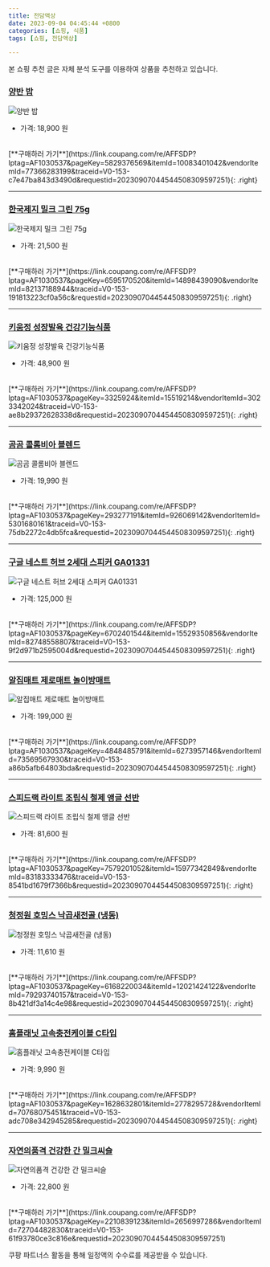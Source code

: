 ```yaml
---
title: 전담액상
date: 2023-09-04 04:45:44 +0800
categories: [쇼핑, 식품]
tags: [쇼핑, 전담액상]

---
```


본 쇼핑 추천 글은 자체 분석 도구를 이용하여 상품을 추천하고 있습니다.
### [양반 밥](https://link.coupang.com/re/AFFSDP?lptag=AF1030537&pageKey=5829376569&itemId=10083401042&vendorItemId=77366283199&traceid=V0-153-c7e47ba843d3490d&requestid=20230907044544508309597251)
![양반 밥](https://ads-partners.coupang.com/image1/j8-xLyozjmRTmZLzjyHw4skP-FMeztMUA5g9wgZkjqKSTle6yWwrfWsdH_KO-FJ50zjLnbAR52vlCodxfh75pDKXizkdnO-Cyye9BXOAtkEftGrsYe_HZilNarUrtfoW2JTMDN2EIh-s8whwRO9cG1urCqXTpHQRR0GssPuFw3oB_8HHRn0SLG609oUQs4sYgG3WLTs6QYgo477Hw6_ZhcNM8v6MMOfz9kLHfvCjb97TmvZs7do83T0MgqGn31yPuyJL3zg30kpaKUH6EwoG-A==)
- 가격: 18,900 원
<br>
[**구매하러 가기**](https://link.coupang.com/re/AFFSDP?lptag=AF1030537&pageKey=5829376569&itemId=10083401042&vendorItemId=77366283199&traceid=V0-153-c7e47ba843d3490d&requestid=20230907044544508309597251){: .right}
<br>

---

### [한국제지 밀크 그린 75g](https://link.coupang.com/re/AFFSDP?lptag=AF1030537&pageKey=6595170520&itemId=14898439090&vendorItemId=82137188944&traceid=V0-153-191813223cf0a56c&requestid=20230907044544508309597251)
![한국제지 밀크 그린 75g](https://ads-partners.coupang.com/image1/t1su_sldmfVPYSsRtw2l7xSoqg31ZP1MgOvgur_hd2dUzzR5SEKOwU5fWP36Wb--YGXTmxuTF4lcPh2OPflGQVpMpLSjFiNeT6hDQrl6bqwb0LRYtvbYtiqZWzEe4DYJX7Yoc6yvjt5DbuprwfbIAd2eKDLxibS62ayu8vCRdWmKlAlabWXxuQE8eN8_cqJWAvtyjyYYbg_YdUvRBPZN2n6OS791hMDhJypzCgPdyxex_Uo_cditYB1SzCi8o--sOd1XrOcA18m5xoFxn-_b)
- 가격: 21,500 원
<br>
[**구매하러 가기**](https://link.coupang.com/re/AFFSDP?lptag=AF1030537&pageKey=6595170520&itemId=14898439090&vendorItemId=82137188944&traceid=V0-153-191813223cf0a56c&requestid=20230907044544508309597251){: .right}
<br>

---

### [키움정 성장발육 건강기능식품](https://link.coupang.com/re/AFFSDP?lptag=AF1030537&pageKey=3325924&itemId=15519214&vendorItemId=3023342024&traceid=V0-153-ae8b29372628338d&requestid=20230907044544508309597251)
![키움정 성장발육 건강기능식품](https://ads-partners.coupang.com/image1/krTXtHge7gHfDQPokuBxlQGcvZ7exjlKMl7Hz8rBlz6vhfcQ3g4p5Xdjz80lZfYkBLtmL9mBqX2Yj2ysUZMr7Jhg_2z9_76uYYtDiyEO9V98LoWg3xiz-0qW2mPTedClspZbmnNVbZ0boEAAwX8ZZeiUb2Dpb-5F1ayCwo2DF0rRES88bfUk8OdEKe2TMbH_ZRxB9MlCcFgkiWLEbpDiwc8IgCW0fDBAH1jqtXjbxDyNZVRtBVzSrv4jKIVmQ0tuz0B6gRmoIgKgII7GyA5M)
- 가격: 48,900 원
<br>
[**구매하러 가기**](https://link.coupang.com/re/AFFSDP?lptag=AF1030537&pageKey=3325924&itemId=15519214&vendorItemId=3023342024&traceid=V0-153-ae8b29372628338d&requestid=20230907044544508309597251){: .right}
<br>

---

### [곰곰 콜롬비아 블렌드](https://link.coupang.com/re/AFFSDP?lptag=AF1030537&pageKey=293277191&itemId=926069142&vendorItemId=5301680161&traceid=V0-153-75db2272c4db5fca&requestid=20230907044544508309597251)
![곰곰 콜롬비아 블렌드](https://ads-partners.coupang.com/image1/cwGrO4homt-3-iSvc65_Itl5kdiWsGq7TZUSNj_cVx1uFJySUB2lXXcWSF9DLfetUbvwMhoqFNL0wNLgKuPEolPh6bEBvLnsGpQnV4jB2JzSKxvVhtWDEYd8Je_T0Okb-9C-SJNak72K5WisC9OQ_2G0MSnrn91sZn3r8CrE3AQCI7Ij6waZNXwuJPnNDVfxLNqoUosy3OOfMCtk0YzB66P7K372FrCuQY57YFpwzLJ3FdrtHBS3a0tOOKelSUx_1W3y2V3dv66vO0k8dmNT)
- 가격: 19,990 원
<br>
[**구매하러 가기**](https://link.coupang.com/re/AFFSDP?lptag=AF1030537&pageKey=293277191&itemId=926069142&vendorItemId=5301680161&traceid=V0-153-75db2272c4db5fca&requestid=20230907044544508309597251){: .right}
<br>

---

### [구글 네스트 허브 2세대 스피커 GA01331](https://link.coupang.com/re/AFFSDP?lptag=AF1030537&pageKey=6702401544&itemId=15529350856&vendorItemId=82748558807&traceid=V0-153-9f2d971b2595004d&requestid=20230907044544508309597251)
![구글 네스트 허브 2세대 스피커 GA01331](https://ads-partners.coupang.com/image1/gHSS78sYCMUX5dF6gCjfkA8ghzrlWCbkqowrTWCXBMvrid93dzB3nt7IrGZ01Ktb8l7ikmrgimQ4Rz1wVb9cnMaGUfkALy_w0E4HBikaJ7sFUIknKGqBgQbpDlhenjN7aYgjKREmqM-kKtwt3kRzZth0VIndUiuAO1BalnCcqePe0jYHdP9Wn2TGIVl2yXXhj-RIPz17aNhhRJKOwYUaCwpJjRe3mWul-3puw_lKDc8XRHFmRmgWerkfj6VWanFkKPIqRzZWdZyRJl5WSvRr)
- 가격: 125,000 원
<br>
[**구매하러 가기**](https://link.coupang.com/re/AFFSDP?lptag=AF1030537&pageKey=6702401544&itemId=15529350856&vendorItemId=82748558807&traceid=V0-153-9f2d971b2595004d&requestid=20230907044544508309597251){: .right}
<br>

---

### [알집매트 제로매트 놀이방매트](https://link.coupang.com/re/AFFSDP?lptag=AF1030537&pageKey=4848485791&itemId=6273957146&vendorItemId=73569567930&traceid=V0-153-a86b5afb64803bda&requestid=20230907044544508309597251)
![알집매트 제로매트 놀이방매트](https://ads-partners.coupang.com/image1/0HhY3BksdzBas6pn0JeVmmodLEdJPbQB4Qkgb9vhn-12bBR8g-m5rH3XtbTJWopMYka1zHQIj5T8i2V7lEoqrgTnL9EinBtRl4t4UpWNmbhpYF2AaixfW4fWpEjy0KMEcD9Fl38zfWq4-OPQzfHZJOLvf8p3H5KEXRWcuXbSe_whYumcFpAsaYC5MaoKDwAW0gmpd_x6SYw0Liy6yjtgCw-vfgVKzITRdE0cmbJN9SE5mQUawCnYRMgw-SuwseLWcQOFMXkFMnVurkGwtoZFow==)
- 가격: 199,000 원
<br>
[**구매하러 가기**](https://link.coupang.com/re/AFFSDP?lptag=AF1030537&pageKey=4848485791&itemId=6273957146&vendorItemId=73569567930&traceid=V0-153-a86b5afb64803bda&requestid=20230907044544508309597251){: .right}
<br>

---

### [스피드랙 라이트 조립식 철제 앵글 선반](https://link.coupang.com/re/AFFSDP?lptag=AF1030537&pageKey=7579201052&itemId=15977342849&vendorItemId=83183333476&traceid=V0-153-8541bd1679f7366b&requestid=20230907044544508309597251)
![스피드랙 라이트 조립식 철제 앵글 선반](https://ads-partners.coupang.com/image1/gvK7NmbtWlvIN99cgrzQcBacneCr9MzAC2E2oOYtZUcJpCjJ_1L9oCb-SPvekG5RFOv72-aqjaNVQ7475pkQCKxFThotlu7AVj2ZjU5Phjvzg_JtTTEsE3j_6Nt1q-W0JZyyP5jdT3rv30qt5YsYYnzPF-hbdfm7ZMaPiEYayieOVL-qFWjyClqWRStJ953_KlEZB4BH8giPVuy6S5-TCc4RQfTAMn9VFrKoKqsejszj5vM8jtPesNdZL0qR9e9lGMnAm5N77A==)
- 가격: 81,600 원
<br>
[**구매하러 가기**](https://link.coupang.com/re/AFFSDP?lptag=AF1030537&pageKey=7579201052&itemId=15977342849&vendorItemId=83183333476&traceid=V0-153-8541bd1679f7366b&requestid=20230907044544508309597251){: .right}
<br>

---

### [청정원 호밍스 낙곱새전골 (냉동)](https://link.coupang.com/re/AFFSDP?lptag=AF1030537&pageKey=6168220034&itemId=12021424122&vendorItemId=79293740157&traceid=V0-153-8b421df3a14c4e98&requestid=20230907044544508309597251)
![청정원 호밍스 낙곱새전골 (냉동)](https://ads-partners.coupang.com/image1/P5xdaERBsFYiBPtDP7vUVuIIw8Q_RWUFSoynu41vt29YW7UZeT9kQBjBWsxbMPBM7rlUzt8X9nkL6XEDcA1M52mFgUZiWiAVFS5oAbTc3ulmQi-2619nyzUfQR7H_BhNpEfrhmCqm0NiT7DI5QMWZmw9wRTQiBJJPbAwYohLJNdzdJ_XuSUUnpdz9QO0SlRRWtCjg6xktGkKwwpu1tyDwkCw234gSCIch3vlWu5AIdrV1vRRFjgVhzDBZJjGP5ISkSTHZHBxuYotV6Venz5sDw==)
- 가격: 11,610 원
<br>
[**구매하러 가기**](https://link.coupang.com/re/AFFSDP?lptag=AF1030537&pageKey=6168220034&itemId=12021424122&vendorItemId=79293740157&traceid=V0-153-8b421df3a14c4e98&requestid=20230907044544508309597251){: .right}
<br>

---

### [홈플래닛 고속충전케이블 C타입](https://link.coupang.com/re/AFFSDP?lptag=AF1030537&pageKey=1628632801&itemId=2778295728&vendorItemId=70768075451&traceid=V0-153-adc708e342945285&requestid=20230907044544508309597251)
![홈플래닛 고속충전케이블 C타입](https://ads-partners.coupang.com/image1/wH5IKaZ1aqr-FCLhwAY3xvBOLFgkZY4znDPAcwN44mSqR9Dlu6Vyp9BnjUDzAzYTi4oB-FnfhwBiCby_SYNywar-hbaT8c8Y2fCxxffaYt5mYC8a6tzOFMjHgNJBShHPQrdvo7O675toZwyOdywXFXwSDcTJEOdsoUeyIDrhVIzb5N5dhjeHmgcAk7p3lcEd2cnUt5VZoWcQ5CQS7uVxKJFKBKPScwqVphjNaIhOuTWiC1E8-mSnHtewO9hvCQCpAhTd6UrbP_9rdSDdrem_)
- 가격: 9,990 원
<br>
[**구매하러 가기**](https://link.coupang.com/re/AFFSDP?lptag=AF1030537&pageKey=1628632801&itemId=2778295728&vendorItemId=70768075451&traceid=V0-153-adc708e342945285&requestid=20230907044544508309597251){: .right}
<br>

---

### [자연의품격 건강한 간 밀크씨슬](https://link.coupang.com/re/AFFSDP?lptag=AF1030537&pageKey=2210839123&itemId=2656997286&vendorItemId=72704482830&traceid=V0-153-61f93780ce3c816e&requestid=20230907044544508309597251)
![자연의품격 건강한 간 밀크씨슬](https://ads-partners.coupang.com/image1/Dc1rg4P3Xx04Hw2nDVZyri1NsTFgGCSNP5neiEJErANF5oDTlyHZq2Kjf08rkzBAROnVsyARxFKoyAfi-Mxg_aQwEAfq2W-K6nVehUmVNBVS6Pb7_cObNVorpfV11dRAXXl4Ipnv_Wj-tgclPq0EowVGn0JHCt5PxE03-tC5pxs_yvku6rjJN2mLeeRBub4i9SzSiADUbI1KKbX55HRXY_M5JDNYYzvSQGeDMCoB0CvtDPpv49QElLeC58tGfLNQ0XKqPQ3iO0X6qSf7Ar82KIFo2jwACdnkIj3wmd41Mzw=)
- 가격: 22,800 원
<br>
[**구매하러 가기**](https://link.coupang.com/re/AFFSDP?lptag=AF1030537&pageKey=2210839123&itemId=2656997286&vendorItemId=72704482830&traceid=V0-153-61f93780ce3c816e&requestid=20230907044544508309597251)


쿠팡 파트너스 활동을 통해 일정액의 수수료를 제공받을 수 있습니다.
